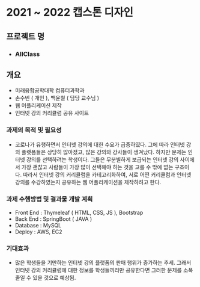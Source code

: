 # 2021 ~ 2022 캡스톤 디자인
## 프로젝트 명
- ### AllClass
## 개요
- 미래융합공학대학 컴퓨터과학과
- 손수빈 ( 개인 ), 백윤철 ( 담당 교수님 )
- 웹 어플리케이션 제작
- 인터넷 강의 커리큘럼 공유 사이트

### 과제의 목적 및 필요성
- 코로나가 유행하면서 인터넷 강의에 대한 수요가 급증하였다.
  그에 따라 인터넷 강의 플랫폼들은 상당히 많아졌고, 많은 강의와 강사들이 생겨났다.
  하지만 문제는 인터넷 강의를 선택하려는 학생이다.
  그들은 무분별하게 보급되는 인터넷 강의 사이에서 가장 괜찮고 사람들이 가장 많이 선택해야 하는 것을 고를 수 밖에 없는 구조이다.
  따라서 인터넷 강의 커리큘럼을 카테고리화하여, 서로 어떤 커리큘럼과 인터넷 강의를 수강하였는지 공유하는
  웹 어플리케이션을 제작하려고 한다.

### 과제 수행방법 및 결과물 개발 계획
- Front End : Thymeleaf ( HTML, CSS, JS ), Bootstrap
- Back End : SpringBoot ( JAVA )
- Database : MySQL
- Deploy : AWS, EC2

### 기대효과
- 많은 학생들을 기만하는 인터넷 강의 플랫폼의 판매 행위가 증가하는 추세.
  그래서 인터넷 강의 커리큘럼에 대한 정보를 학생들끼리만 공유한다면 그러한 문제를
  소폭 줄일 수 있을 것으로 예상됨.